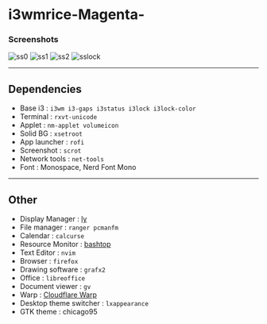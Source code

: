 # i3wmrice-Magenta-
### Screenshots
![ss0](https://user-images.githubusercontent.com/60602839/190599243-3282b292-eee2-49c0-9a87-d492d1533425.png)
![ss1](https://user-images.githubusercontent.com/60602839/190599257-66dbcf10-cb23-467e-91af-5ff5f69bda68.png)
![ss2](https://user-images.githubusercontent.com/60602839/190599266-77483b5e-d63b-4cb8-af5c-84d45f859bba.png)
![sslock](https://user-images.githubusercontent.com/60602839/190599281-7f019d07-7c76-4250-9005-df735e832a60.png)
***

## Dependencies
* Base i3           : `i3wm i3-gaps i3status i3lock i3lock-color`
* Terminal          : `rxvt-unicode`
* Applet            : `nm-applet volumeicon`
* Solid BG          : `xsetroot`
* App launcher      : `rofi`
* Screenshot        : `scrot`
* Network tools     : `net-tools`
* Font              : Monospace, Nerd Font Mono

***
## Other
* Display Manager   : [ly](https://github.com/fairyglade/ly)
* File manager      : `ranger pcmanfm`
* Calendar          : `calcurse`
* Resource Monitor  : [bashtop](https://github.com/aristocratos/bashtop)
* Text Editor       : `nvim`
* Browser           : `firefox`
* Drawing software  : `grafx2`
* Office            : `libreoffice`
* Document viewer   : `gv`
* Warp              : [Cloudflare Warp](https://aur.archlinux.org/packages/cloudflare-warp-bin)
* Desktop theme switcher     : `lxappearance`
* GTK theme         : chicago95
